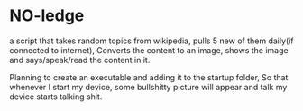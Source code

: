 # NO-ledge

a script that takes random topics from wikipedia, pulls 5 new of them daily(if connected to internet), Converts the content to an image, shows the image and says/speak/read the content in it.


Planning to create an executable and adding it to the startup folder, So that whenever I start my device, some bullshitty picture will appear and talk my device starts talking shit.
